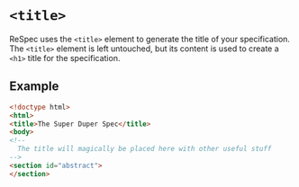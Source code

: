 # `<title>`

ReSpec uses the `<title>` element to generate the title of your specification. The `<title>` element is left untouched, but its content is used to create a `<h1>` title for the specification. 

## Example

```HTML
<!doctype html>
<html>
<title>The Super Duper Spec</title>
<body>
<!-- 
  The title will magically be placed here with other useful stuff 
--> 
<section id="abstract">
</section>
```
